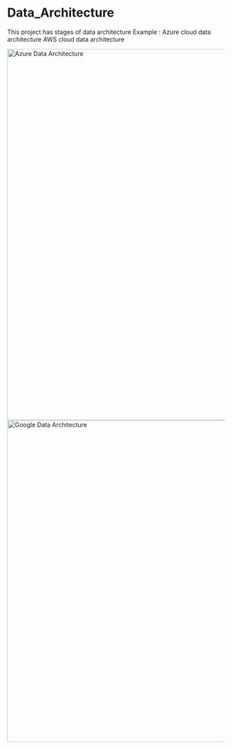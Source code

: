 # Data_Architecture
This project has stages of data architecture
Example : Azure cloud data architecture
          AWS cloud data architecture

<img width="857" alt="Azure Data Architecture" src="https://github.com/user-attachments/assets/6f266fdd-9168-4780-a8f5-17aa54fca857" />

<img width="743" alt="Google Data Architecture" src="https://github.com/user-attachments/assets/9580aa49-fa4d-4b0d-a776-c526663f41da" />
